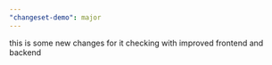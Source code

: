 ```yaml
---
"changeset-demo": major
---
```


this is some new changes for it checking with improved frontend and backend
